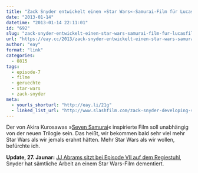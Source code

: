 ```yaml
---
title: "Zack Snyder entwickelt einen »Star Wars«-Samurai-Film für LucasFilm"
date: "2013-01-14"
datetime: "2013-01-14 22:11:01"
id: "692"
slug: "zack-snyder-entwickelt-einen-star-wars-samurai-film-fur-lucasfilm"
url: "https://eay.cc/2013/zack-snyder-entwickelt-einen-star-wars-samurai-film-fur-lucasfilm/"
author: "eay"
format: "link"
categories:
  - 0815
tags:
  - episode-7
  - filme
  - geruechte
  - star-wars
  - zack-snyder
meta:
  - yourls_shorturl: "http://eay.li/21g"
  - linked_list_url: "http://www.slashfilm.com/zack-snyder-developing-star-wars-samurai-movie-for-lucasfilm/"
---
```


Der von Akira Kurosawas »[Seven Samurai](http://imdb.com/title/tt0047478/)« inspirierte Film soll unabhängig von der neuen Trilogie sein. Das heißt, wir bekommen bald sehr viel mehr Star Wars als wir jemals erahnt hätten. Mehr Star Wars als wir wollen, befürchte ich.

**Update, 27. Jaunar:** [JJ Abrams sitzt bei Episode VII auf dem Regiestuhl](//eay.cc/2013/jj-abrams-ubernimmt-star-wars/), Snyder hat sämtliche Arbeit an einem Star Wars-Film dementiert.
